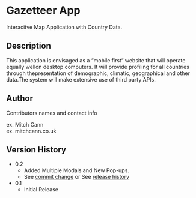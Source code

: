 # Gazetteer App

Interacitve Map Application with Country Data.

## Description

This application is envisaged as a “mobile first“ website that will operate equally wellon desktop computers. It will provide profiling for all countries through thepresentation of demographic, climatic, geographical and other data.The system will make extensive use of third party APIs.


## Author

Contributors names and contact info

ex. Mitch Cann  
ex. mitchcann.co.uk

## Version History

* 0.2
    * Added Multiple Modals and  New Pop-ups.
    * See [commit change]() or See [release history]()
* 0.1
    * Initial Release


